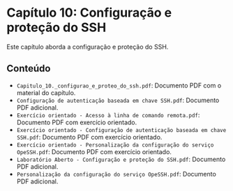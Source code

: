 # Capítulo 10: Configuração e proteção do SSH

Este capítulo aborda a configuração e proteção do SSH.

## Conteúdo

- `Capitulo_10._configurao_e_proteo_do_ssh.pdf`: Documento PDF com o material do capítulo.
- `Configuração de autenticação baseada em chave SSH.pdf`: Documento PDF adicional.
- `Exercício orientado - Acesso à linha de comando remota.pdf`: Documento PDF com exercício orientado.
- `Exercício orientado - Configuração de autenticação baseada em chave SSH.pdf`: Documento PDF com exercício orientado.
- `Exercício orientado - Personalização da configuração do serviço OpeSSH.pdf`: Documento PDF com exercício orientado.
- `Laboratório Aberto - Configuração e proteção do SSH.pdf`: Documento PDF adicional.
- `Personalização da configuração do serviço OpeSSH.pdf`: Documento PDF adicional.

